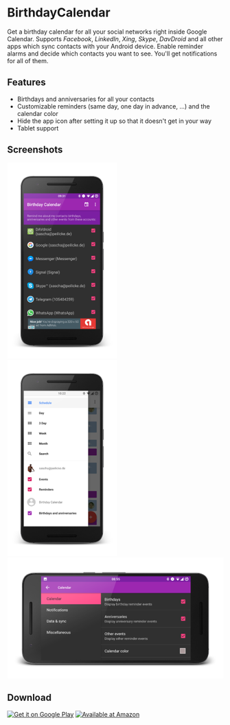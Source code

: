 # BirthdayCalendar
Get a birthday calendar for all your social networks right inside Google Calendar. Supports *Facebook*, *LinkedIn*, *Xing*, *Skype*, *DavDroid* and all other apps which sync contacts with your Android device. Enable reminder alarms and decide which contacts you want to see. You'll get notifications for all of them.

## Features
- Birthdays and anniversaries for all your contacts
- Customizable reminders (same day, one day in advance, ...) and the calendar color
- Hide the app icon after setting it up so that it doesn't get in your way
- Tablet support

## Screenshots
<img alt="Screenshot 1" src="assets/device-art/device-phone-portrait-1.png" width="256" />
<img alt="Screenshot 2" src="assets/device-art/device-phone-portrait-2.png" width="256" />
<img alt="Screenshot 3" src="assets/device-art/device-phone-landscape-1.png" width="512" />

## Download
<a href='https://play.google.com/store/apps/details?id=saschpe.contactevents&utm_source=global_co&utm_medium=prtnr&utm_content=Mar2515&utm_campaign=PartBadge&pcampaignid=MKT-Other-global-all-co-prtnr-py-PartBadge-Mar2515-1'><img alt='Get it on Google Play' src='https://play.google.com/intl/en_us/badges/images/generic/en_badge_web_generic.png' height="80"/></a>
<a href="
http://www.amazon.com/gp/product/B01N0DA9X1/ref=saschpe.contactevents"><img alt="Available at Amazon" src="https://images-na.ssl-images-amazon.com/images/G/01/mobile-apps/devportal2/res/images/amazon-underground-app-us-black.png"/></a>

